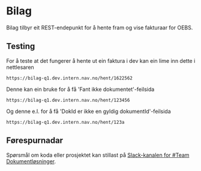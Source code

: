 # Bilag
Bilag tilbyr eit REST-endepunkt for å hente fram og vise fakturaar for OEBS.

## Testing
For å teste at det fungerer å hente ut ein faktura i dev kan ein lime inn dette i nettlesaren
```
https://bilag-q1.dev.intern.nav.no/hent/1622562
```
Denne kan ein bruke for å få 'Fant ikke dokumentet'-feilsida
```
https://bilag-q1.dev.intern.nav.no/hent/123456
```
Og denne e.l. for å få 'DokId er ikke en gyldig dokumentId'-feilsida
```
https://bilag-q1.dev.intern.nav.no/hent/123a
```

## Førespurnadar
Spørsmål om koda eller prosjektet kan stillast på [Slack-kanalen for \#Team  Dokumentløsninger](https://nav-it.slack.com/archives/C6W9E5GPJ).